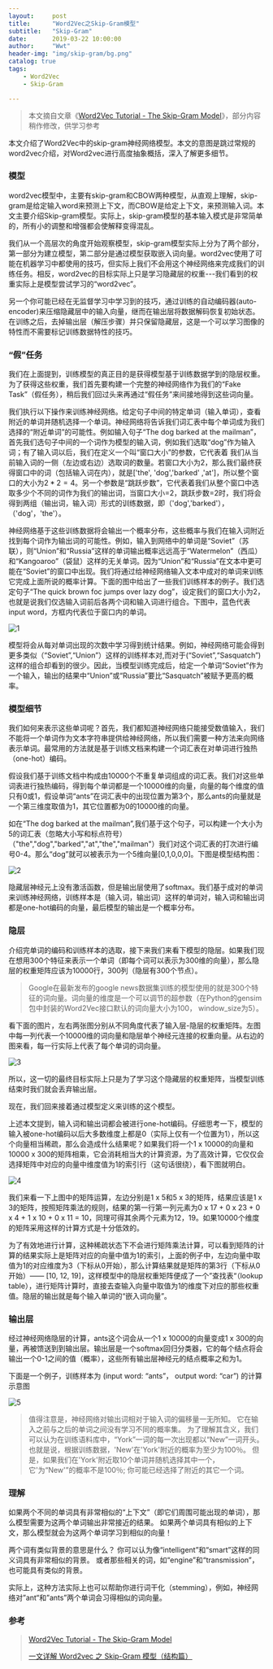```yaml
---
layout:     post
title:      "Word2Vec之Skip-Gram模型"
subtitle:   "Skip-Gram"
date:       2019-03-22 10:00:00
author:     "Wwt"
header-img: "img/skip-gram/bg.png"
catalog: true
tags:   
    - Word2Vec
    - Skip-Gram

---
```


>本文摘自文章《[Word2Vec Tutorial - The Skip-Gram Model](http://mccormickml.com/2016/04/19/word2vec-tutorial-the-skip-gram-model/)》，部分内容稍作修改，供学习参考

本文介绍了Word2Vec中的skip-gram神经网络模型。本文的意图是跳过常规的word2vec介绍，对Word2vec进行高度抽象概括，深入了解更多细节。

### 模型

word2vec模型中，主要有skip-gram和CBOW两种模型，从直观上理解，skip-gram是给定输入word来预测上下文，而CBOW是给定上下文，来预测输入词。本文主要介绍Skip-gram模型。实际上，skip-gram模型的基本输入模式是非常简单的，所有小的调整和增强都会使解释变得混乱。

我们从一个高层次的角度开始观察模型，skip-gram模型实际上分为了两个部分，第一部分为建立模型，第二部分是通过模型获取嵌入词向量。word2vec使用了可能在机器学习中都使用的技巧，但实际上我们不会用这个神经网络来完成我们的训练任务。相反，word2vec的目标实际上只是学习隐藏层的权重---我们看到的权重实际上是模型尝试学习的“word2vec”。

另一个你可能已经在无监督学习中学习到的技巧，通过训练的自动编码器(auto-encoder)来压缩隐藏层中的输入向量，继而在输出层将数据解码恢复初始状态。在训练之后，去掉输出层（解压步骤）并只保留隐藏层，这是一个可以学习图像的特性而不需要标记训练数据特性的技巧。

### “假”任务

我们在上面提到，训练模型的真正目的是获得模型基于训练数据学到的隐层权重。为了获得这些权重，我们首先要构建一个完整的神经网络作为我们的“Fake Task”（假任务），稍后我们回过头来再通过“假任务”来间接地得到这些词向量。

我们执行以下操作来训练神经网络。给定句子中间的特定单词（输入单词），查看附近的单词并随机选择一个单词。神经网络将告诉我们词汇表中每个单词成为我们选择的“附近单词”的可能性。例如输入句子“The dog barked at the mailman”，首先我们选句子中间的一个词作为模型的输入词，例如我们选取“dog”作为输入词；有了输入词以后，我们在定义一个叫“窗口大小”的参数，它代表着 我们从当前输入词的一侧（左边或右边）选取词的数量。若窗口大小为2，那么我们最终获得窗口中的词（包括输入词在内），就是['the', 'dog','barked' ,'at']，所以整个窗口的大小为$2*2=4$。另一个参数是“跳跃步数”，它代表着我们从整个窗口中选取多少个不同的词作为我们的输出词，当窗口大小=2，跳跃步数=2时，我们将会得到两组（输出词，输入词）形式的训练数据，即（'dog','barked'），（'dog'，'the'）。

神经网络基于这些训练数据将会输出一个概率分布，这些概率与我们在输入词附近找到每个词作为输出词的可能性。例如，输入到网络中的单词是“Soviet”（苏联），则“Union”和“Russia”这样的单词输出概率远远高于“Watermelon”（西瓜）和“Kangoaroo”（袋鼠）这样的无关单词。因为“Union”和“Russia”在文本中更可能在“Soviet”的窗口中出现。我们将通过给神经网络输入文本中成对的单词来训练它完成上面所说的概率计算。下面的图中给出了一些我们训练样本的例子。我们选定句子“The quick brown foc jumps over lazy dog”，设定我们的窗口大小为2，也就是说我们仅选输入词前后各两个词和输入词进行组合。下图中，蓝色代表input word，方框内代表位于窗口内的单词。

![1](/img/skip-gram/1.png)

模型将会从每对单词出现的次数中学习得到统计结果。例如，神经网络可能会得到更多类似（“Soviet”,“Union”）这样的训练样本对,而对于(“Soviet”,“Sasquatch”)这样的组合却看到的很少。因此，当模型训练完成后，给定一个单词“Soviet”作为一个输入，输出的结果中“Union”或“Russia”要比“Sasquatch”被赋予更高的概率。

### 模型细节

我们如何来表示这些单词呢？首先，我们都知道神经网络只能接受数值输入，我们不能将一个单词作为文本字符串提供给神经网络，所以我们需要一种方法来向网络表示单词。最常用的方法就是基于训练文档来构建一个词汇表在对单词进行独热（one-hot）编码。

假设我们基于训练文档中构成由10000个不重复单词组成的词汇表。我们对这些单词表进行独热编码，得到每个单词都是一个10000维的向量，向量的每个维度的值只有0或1，假设单词“ants”在词汇表中的出现位置为第3个，那么ants的向量就是一个第三维度取值为1，其它位置都为0的10000维的向量。

如在“The dog barked at the mailman”,我们基于这个句子，可以构建一个大小为5的词汇表（忽略大小写和标点符号）（"the","dog","barked","at","the","mailman"）我们对这个词汇表的打次进行编号0-4。那么“dog”就可以被表示为一个5维向量[0,1,0,0,0]。下图是模型结构图：

![2](/img/skip-gram/2.png)

隐藏层神经元上没有激活函数，但是输出层使用了softmax。我们基于成对的单词来训练神经网络，训练样本是（输入词，输出词）这样的单词对，输入词和输出词都是one-hot编码的向量，最后模型的输出是一个概率分布。

### 隐层

介绍完单词的编码和训练样本的选取，接下来我们来看下模型的隐层。如果我们现在想用300个特征来表示一个单词（即每个词可以表示为300维的向量），那么隐层的权重矩阵应该为10000行，300列（隐层有300个节点）。

> Google在最新发布的google news数据集训练的模型使用的就是300个特征的词向量。词向量的维度是一个可以调节的超参数（在Python的gensim包中封装的Word2Vec接口默认的词向量大小为100， window_size为5）。

看下面的图片，左右两张图分别从不同角度代表了输入层-隐层的权重矩阵。左图中每一列代表一个10000维的词向量和隐层单个神经元连接的权重向量。从右边的图来看，每一行实际上代表了每个单词的词向量。

![3](/img/skip-gram/3.png)

所以，这一切的最终目标实际上只是为了学习这个隐藏层的权重矩阵，当模型训练结束时我们就会丢弃输出层。

现在，我们回来接着通过模型定义来训练的这个模型。

上述本文提到，输入词和输出词都会被进行one-hot编码。仔细思考一下，模型的输入被one-hot编码以后大多数维度上都是0（实际上仅有一个位置为1），所以这个向量相当稀疏，那么会造成什么结果呢？如果我们将一个1 x 10000的向量和10000 x 300的矩阵相乘，它会消耗相当大的计算资源，为了高效计算，它仅仅会选择矩阵中对应的向量中维度值为1的索引行（这句话很绕），看下图就明白。

![4](/img/skip-gram/4.png)

我们来看一下上图中的矩阵运算，左边分别是1 x 5和5 x 3的矩阵，结果应该是1 x 3的矩阵，按照矩阵乘法的规则，结果的第一行第一列元素为0 x 17 + 0 x 23 + 0 x 4 + 1 x 10 + 0 x 11 = 10，同理可得其余两个元素为12，19。如果10000个维度的矩阵采用这样的计算方式是十分低效的。

为了有效地进行计算，这种稀疏状态下不会进行矩阵乘法计算，可以看到矩阵的计算的结果实际上是矩阵对应的向量中值为1的索引，上面的例子中，左边向量中取值为1的对应维度为3（下标从0开始），那么计算结果就是矩阵的第3行（下标从0开始）—— [10, 12, 19]，这样模型中的隐层权重矩阵便成了一个”查找表“（lookup table），进行矩阵计算时，直接去查输入向量中取值为1的维度下对应的那些权重值。隐层的输出就是每个输入单词的“嵌入词向量”。

### 输出层

经过神经网络隐层的计算，ants这个词会从一个1 x 10000的向量变成1 x 300的向量，再被馈送到到输出层。输出层是一个softmax回归分类器，它的每个结点将会输出一个0-1之间的值（概率），这些所有输出层神经元的结点概率之和为1。

下面是一个例子，训练样本为 (input word: “ants”， output word: “car”) 的计算示意图

![5](/img/skip-gram/5.png)

>值得注意是，神经网络对输出词相对于输入词的偏移量一无所知。 它在输入之前与之后的单词之间没有学习不同的概率集。 为了理解其含义，我们可以认为在训练语料库中，“York”一词的每一次出现都以“New”一词开头。 也就是说，根据训练数据，'New'在'York'附近的概率为至少为100％。 但是，如果我们在'York'附近取10个单词并随机选择其中一个，它'为“New'”的概率不是100％; 你可能已经选择了附近的其它一个词。

### 理解

如果两个不同的单词具有非常相似的“上下文”（即它们周围可能出现的单词），那么模型需要为这两个单词输出非常接近的结果。 如果两个单词具有相似的上下文，那么模型就会为这两个单词学习到相似的向量！

两个词有类似背景的意思是什么？ 你可以认为像“intelligent”和“smart”这样的同义词具有非常相似的背景。 或者那些相关的词，如“engine”和“transmission”，也可能具有类似的背景。

实际上，这种方法实际上也可以帮助你进行词干化（stemming），例如，神经网络对”ant“和”ants”两个单词会习得相似的词向量。

### 参考

>[Word2Vec Tutorial - The Skip-Gram Model](http://mccormickml.com/2016/04/19/word2vec-tutorial-the-skip-gram-model/)
>
>[一文详解 Word2vec 之 Skip-Gram 模型（结构篇）](https://www.leiphone.com/news/201706/PamWKpfRFEI42McI.html)